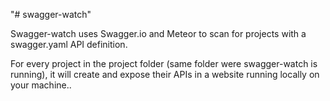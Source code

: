 
"# swagger-watch" 

Swagger-watch uses Swagger.io and Meteor to scan for projects with a swagger.yaml
API definition. 

For every project in the project folder (same folder were swagger-watch is running), it will create and expose their APIs
in a website running locally on your machine..
